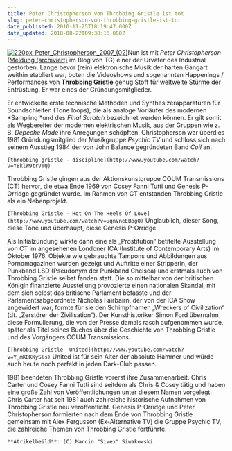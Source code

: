 ```yaml
---
title: Peter Christopherson von Throbbing Gristle ist tot
slug: peter-christopherson-von-throbbing-gristle-ist-tot
date_published: 2010-11-25T18:19:47.000Z
date_updated: 2018-08-22T09:38:16.000Z
---
```


[![220px-Peter_Christopherson_2007_(02)](//picdump.thafaker.de/2010/11/220px-Peter_Christopherson_2007_02-150x150.jpg)](http://picdump.thafaker.de/2010/11/220px-Peter_Christopherson_2007_02.jpg)Nun ist mit *Peter Christopherson* ([Meldung (archiviert)](http://web.archive.org/web/20101101082458/http://throbbing-gristle.com:80/tg/blog.html) im Blog von TG) einer der Urväter des Industrial gestorben. Lange bevor (rein) elektronische Musik der harten Gangart weithin etabliert war, boten die Videoshows und sogenannten Happenings / Performances von **Throbbing Gristle** genug Stoff für weltweite Stürme der Entrüstung. Er war eines der Gründungsmitglieder.

Er entwickelte erste technische Methoden und Synthesizerapparaturen für Soundschleifen (Tone loops), die als analoge Vorläufer des modernen *Sampling *und des *Final Scratch* bezeichnet werden können. Er gilt somit als Wegbereiter der modernen elektrischen Musik, aus der Gruppen wie z. B. *Depeche Mode* ihre Anregungen schöpften. Christopherson war überdies 1981 Gründungsmitglied der Musikgruppe *Psychic TV* und schloss sich nach seinem Ausstieg 1984 der von John Balance gegründeten Band *Coil* an.

`[throbbing gristle - discipline](http://www.youtube.com/watch?v=Y8klW9trVTQ)`

Throbbing Gristle gingen aus der Aktionskunstgruppe COUM Transmissions (CT) hervor, die etwa Ende 1969 von Cosey Fanni Tutti und Genesis P-Orridge gegründet wurde. Im Rahmen von CT entstanden Throbbing Gristle als ein Nebenprojekt.

`[Throbbing Gristle - Hot On The Heels Of Love](http://www.youtube.com/watch?v=uqnVneEBpgQ)` Unglaublich, dieser Song, diese Töne und überhaupt, diese Genesis P-Orridge.

Als Initialzündung wirkte dann eine als „Prostitution“ betitelte Ausstellung von CT im angesehenen Londoner ICA (Institute of Contemporary Arts) im Oktober 1976. Objekte wie gebrauchte Tampons und Abbildungen aus Pornomagazinen wurden gezeigt und Auftritte einer Stripperin, der Punkband LSD (Pseudonym der Punkband Chelsea) und erstmals auch von Throbbing Gristle selbst fanden statt. Die so mittelbar von der britischen Königin finanzierte Ausstellung provozierte einen nationalen Skandal, mit dem sich selbst das britische Parlament befasste und der Parlamentsabgeordnete Nicholas Fairbairn, der von der ICA Show angewidert war, formte für sie den Schimpfnamen „Wreckers of Civilization“ (dt. „Zerstörer der Zivilisation“). Der Kunsthistoriker Simon Ford übernahm diese Formulierung, die von der Presse damals rasch aufgenommen wurde, später als Titel seines Buches über die Geschichte von Throbbing Gristle und des Vorgängers COUM Transmissions.

`[Throbbing Gristle- United](http://www.youtube.com/watch?v=Y_mKDKKySls)` United ist für sein Alter der absolute Hammer und würde auch heute noch perfekt in jeden Dark-Club passen.

1981 beendeten Throbbing Gristle vorerst ihre Zusammenarbeit. Chris Carter und Cosey Fanni Tutti sind seitdem als Chris & Cosey tätig und haben eine große Zahl von Veröffentlichungen unter diesem Namen vorgelegt. Chris Carter hat seit 1981 auch zahlreiche historische Aufnahmen von Throbbing Gristle neu veröffentlicht. Genesis P-Orridge und Peter Christopherson formierten nach dem Ende von Throbbing Gristle gemeinsam mit Alex Fergusson (Ex-Alternative TV) die Gruppe Psychic TV, die zahlreiche Themen von Throbbing Gristle fortführte.

`**Atrikelbeild**: (C) Marcin "Sivex" Siwakowski`
